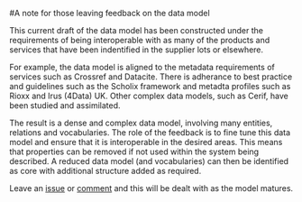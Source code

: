 #A note for those leaving feedback on the data model

This current draft of the data model has been constructed under the requirements of being interoperable with as many of the products and services that have been indentified in the supplier lots or elsewhere.

For example, the data model is aligned to the metadata requirements of services such as Crossref and Datacite. There is adherance to best practice and guidelines such as the Scholix framework and metadta profiles such as Rioxx and Irus (4Data) UK. Other complex data models, such as Cerif, have been studied and assimilated.

The result is a dense and complex data model, involving many entities, relations and vocabularies. The role of the feedback is to fine tune this data model and ensure that it is interoperable in the desired areas. This means that properties can be removed if not used within the system being described. A reduced data model (and vocabularies) can then be identified as core with additional structure added as required. 

Leave an [issue](https://github.com/JiscRDSS/rdss-canonical-data-model/issues) or [comment](https://github.com/JiscRDSS/rdss-canonical-data-model/issues) and this will be dealt with as the model matures.
